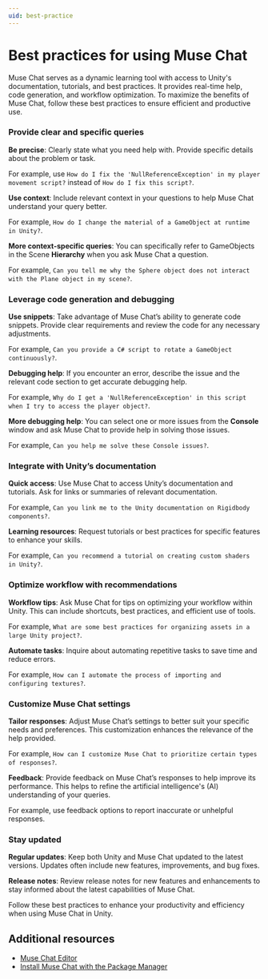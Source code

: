 ```yaml
---
uid: best-practice
---
```


# Best practices for using Muse Chat

Muse Chat serves as a dynamic learning tool with access to Unity's documentation, tutorials, and best practices. It provides real-time help, code generation, and workflow optimization. To maximize the benefits of Muse Chat, follow these best practices to ensure efficient and productive use.

### Provide clear and specific queries

**Be precise**: Clearly state what you need help with. Provide specific details about the problem or task.

For example, use `How do I fix the 'NullReferenceException' in my player movement script?` instead of `How do I fix this script?`.

**Use context**: Include relevant context in your questions to help Muse Chat understand your query better.

For example, `How do I change the material of a GameObject at runtime in Unity?`.

**More context-specific queries**: You can specifically refer to GameObjects in the Scene **Hierarchy** when you ask Muse Chat a question.

For example, `Can you tell me why the Sphere object does not interact with the Plane object in my scene?`.

### Leverage code generation and debugging

**Use snippets**: Take advantage of Muse Chat’s ability to generate code snippets. Provide clear requirements and review the code for any necessary adjustments.

For example, `Can you provide a C# script to rotate a GameObject continuously?`.

**Debugging help**: If you encounter an error, describe the issue and the relevant code section to get accurate debugging help.

For example, `Why do I get a 'NullReferenceException' in this script when I try to access the player object?`.

**More debugging help**: You can select one or more issues from the **Console** window and ask Muse Chat to provide help in solving those issues.

For example, `Can you help me solve these Console issues?`.

### Integrate with Unity’s documentation

**Quick access**: Use Muse Chat to access Unity’s documentation and tutorials. Ask for links or summaries of relevant documentation.

For example, `Can you link me to the Unity documentation on Rigidbody components?`.

**Learning resources**: Request tutorials or best practices for specific features to enhance your skills.

For example, `Can you recommend a tutorial on creating custom shaders in Unity?`.

### Optimize workflow with recommendations

**Workflow tips**: Ask Muse Chat for tips on optimizing your workflow within Unity. This can include shortcuts, best practices, and efficient use of tools.

For example, `What are some best practices for organizing assets in a large Unity project?`.

**Automate tasks**: Inquire about automating repetitive tasks to save time and reduce errors.

For example, `How can I automate the process of importing and configuring textures?`.

### Customize Muse Chat settings

**Tailor responses**: Adjust Muse Chat’s settings to better suit your specific needs and preferences. This customization enhances the relevance of the help provided.

For example, `How can I customize Muse Chat to prioritize certain types of responses?`.

**Feedback**: Provide feedback on Muse Chat’s responses to help improve its performance. This helps to refine the artificial intelligence's (AI) understanding of your queries.

For example, use feedback options to report inaccurate or unhelpful responses.

### Stay updated

**Regular updates**: Keep both Unity and Muse Chat updated to the latest versions. Updates often include new features, improvements, and bug fixes.

**Release notes**: Review release notes for new features and enhancements to stay informed about the latest capabilities of Muse Chat.

Follow these best practices to enhance your productivity and efficiency when using Muse Chat in Unity.

## Additional resources

* [Muse Chat Editor](editor-chat.md)
* [Install Muse Chat with the Package Manager](install-chat.md)